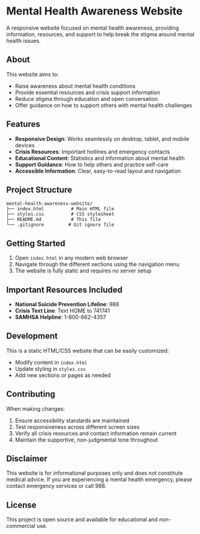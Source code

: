 # Mental Health Awareness Website

A responsive website focused on mental health awareness, providing information, resources, and support to help break the stigma around mental health issues.

## About

This website aims to:
- Raise awareness about mental health conditions
- Provide essential resources and crisis support information
- Reduce stigma through education and open conversation
- Offer guidance on how to support others with mental health challenges

## Features

- **Responsive Design**: Works seamlessly on desktop, tablet, and mobile devices
- **Crisis Resources**: Important hotlines and emergency contacts
- **Educational Content**: Statistics and information about mental health
- **Support Guidance**: How to help others and practice self-care
- **Accessible Information**: Clear, easy-to-read layout and navigation

## Project Structure

```
mental-health-awareness-website/
├── index.html          # Main HTML file
├── styles.css          # CSS stylesheet
├── README.md           # This file
└── .gitignore         # Git ignore file
```

## Getting Started

1. Open `index.html` in any modern web browser
2. Navigate through the different sections using the navigation menu
3. The website is fully static and requires no server setup

## Important Resources Included

- **National Suicide Prevention Lifeline**: 988
- **Crisis Text Line**: Text HOME to 741741
- **SAMHSA Helpline**: 1-800-662-4357

## Development

This is a static HTML/CSS website that can be easily customized:

- Modify content in `index.html`
- Update styling in `styles.css`
- Add new sections or pages as needed

## Contributing

When making changes:
1. Ensure accessibility standards are maintained
2. Test responsiveness across different screen sizes
3. Verify all crisis resources and contact information remain current
4. Maintain the supportive, non-judgmental tone throughout

## Disclaimer

This website is for informational purposes only and does not constitute medical advice. If you are experiencing a mental health emergency, please contact emergency services or call 988.

## License

This project is open source and available for educational and non-commercial use.